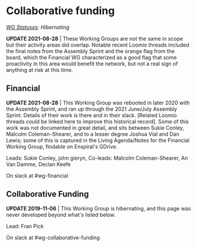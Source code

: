 # Collaborative funding

[_WG Statuses_](https://docs.google.com/document/d/1RQrZE\_9iw0ewIj7UCvC7SBLCziYwfi13vM5FbRDBCx4/edit?usp=sharing)_: Hibernating_

**UPDATE 2021-08-28** | These Working Groups are not the same in scope but their activity areas did overlap. Notable recent Loomio threads included the final notes from the Assembly Sprint and the orange flag from the board, which the Financial WG characterized as a good flag that some proactivity in this area would benefit the network, but not a real sign of anything at risk at this time.

## Financial

**UPDATE 2021-08-28** | This Working Group was rebooted in later 2020 with the Assembly Sprint, and ran up through the 2021 June/July Assembly Sprint. Details of their work is there and in their slack. \[Related Loomio threads could be linked here to improve this historical record]. Some of this work was not documented in great detail, and sits between Sukie Conley, Malcolm Coleman-Shearer, and to a lesser degree Joshua Vial and Dan Lewis; some of this is captured in the Living Agenda/Notes for the Financial Working Group, findable on Enspiral's GDrive.

Leads: Sukie Conley, john gieryn, Co-leads: Malcolm Coleman-Shearer, An Van Damme, Declan Keefe

On slack at #wg-financial

## Collaborative Funding

**UPDATE 2019-11-06** | This Working Group is hibernating, and this page was never developed beyond what's listed below.

Lead: Fran Pick

On slack at #wg-collaborative-funding
